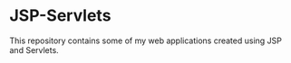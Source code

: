 # JSP-Servlets
This repository contains some of my web applications created using JSP and Servlets.
